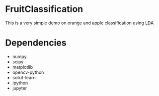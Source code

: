 # FruitClassification

This is a very simple demo on orange and apple classification using LDA

# Dependencies

* numpy
* scipy
* matplotlib
* opencv-python
* scikit-learn
* ipython
* jupyter
